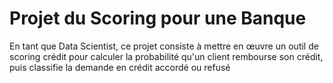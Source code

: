 # Projet du Scoring pour une Banque

En tant que Data Scientist, ce projet consiste à mettre en œuvre un outil de scoring crédit pour calculer la probabilité qu'un client rembourse son crédit, puis classifie la demande en crédit accordé ou refusé

